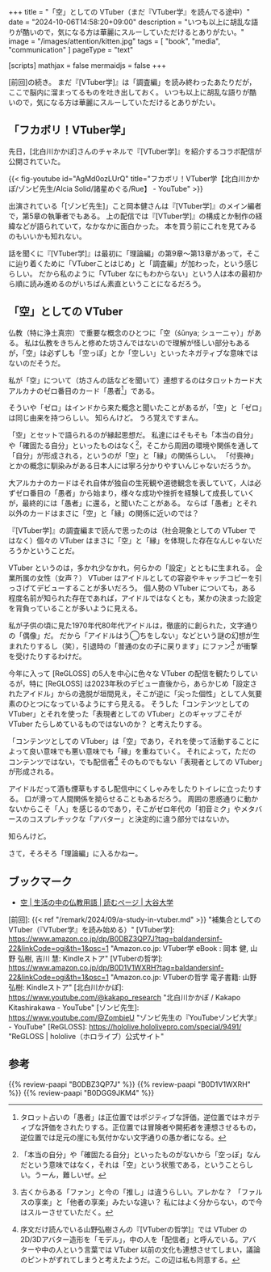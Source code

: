 +++
title = "「空」としての VTuber（まだ『VTuber学』を読んでる途中）"
date =  "2024-10-06T14:58:20+09:00"
description = "いつも以上に胡乱な語りが酷いので，気になる方は華麗にスルーしていただけるとありがたい。"
image = "/images/attention/kitten.jpg"
tags = [ "book", "media", "communication" ]
pageType = "text"

[scripts]
  mathjax = false
  mermaidjs = false
+++

[前回]の続き。
まだ『[VTuber学]』は「調査編」を読み終わったあたりだが，ここで脳内に溜まってるものを吐き出しておく。
いつも以上に胡乱な語りが酷いので，気になる方は華麗にスルーしていただけるとありがたい。

## 「フカボリ！VTuber学」

先日，[北白川かかぽ]さんのチャネルで『[VTuber学]』を紹介するコラボ配信が公開されていた。

{{< fig-youtube id="AgMd0ozLUrQ" title="フカボリ！VTuber学【北白川かかぽ/ゾンビ先生/AIcia Solid/諸星めぐる/Rue】 - YouTube" >}}

出演されている「[ゾンビ先生]」こと岡本健さんは『[VTuber学]』のメイン編者で，第5章の執筆者でもある。
上の配信では『[VTuber学]』の構成とか制作の経緯などが語られていて，なかなかに面白かった。
本を買う前にこれを見てみるのもいいかも知れない。

話を聞くに『[VTuber学]』は最初に「理論編」の第9章〜第13章があって，そこに辿り着くために「VTuberことはじめ」と「調査編」が加わった，という感じらしい。
だから私のように「VTuber なにもわからない」という人は本の最初から順に読み進めるのがいちばん素直ということになるだろう。

## 「空」としての VTuber

仏教（特に浄土真宗）で重要な概念のひとつに「空（śūnya; シューニャ）」がある。
私は仏教をきちんと修めた坊さんではないので理解が怪しい部分もあるが，「空」は必ずしも「空っぽ」とか「空しい」といったネガティブな意味ではないのだそうだ。

私が「空」について（坊さんの話などを聞いて）連想するのはタロットカード大アルカナのゼロ番目のカード「愚者[^z1]」である。

[^z1]: タロット占いの「愚者」は正位置ではポジティブな評価，逆位置ではネガティブな評価をされたりする。正位置では冒険者や開拓者を連想させるもの，逆位置では足元の崖にも気付かない文字通りの愚か者になる。

そういや「ゼロ」はインドから来た概念と聞いたことがあるが，「空」と「ゼロ」は同じ由来を持つらしい。
知らんけど。
うろ覚えですまん。

「空」とセットで語られるのが縁起思想だ。
私達にはそもそも「本当の自分」や「確固たる自分」といったものはなく[^k1]，そこから周囲の環境や関係を通して「自分」が形成される，というのが「空」と「縁」の関係らしい。
「付喪神」とかの概念に馴染みがある日本人には寧ろ分かりやすいんじゃないだろうか。

[^k1]: 「本当の自分」や「確固たる自分」といったものがないから「空っぽ」なんだという意味ではなく，それは「空」という状態である，ということらしい。うーん，難しいぜ。

大アルカナのカードはそれ自体が独自の生死観や道徳観念を表していて，人は必ずゼロ番目の「愚者」から始まり，様々な成功や挫折を経験して成長していくが，最終的には「愚者」に還る，と聞いたことがある。
ならば「愚者」とそれ以外のカードはまさに「空」と「縁」の関係に近いのでは？

『[VTuber学]』の調査編まで読んで思ったのは（社会現象としての VTuber ではなく）個々の VTuber はまさに「空」と「縁」を体現した存在なんじゃないだろうかということだ。

VTuber というのは，多かれ少なかれ，何らかの「設定」とともに生まれる。
企業所属の女性（女声？） VTuber はアイドルとしての容姿やキャッチコピーを引っさげてデビューすることが多いだろう。
個人勢の VTuber についても，ある程度名前が知られた存在であれば，アイドルではなくとも，某かの決まった設定を背負っていることが多いように見える。

私が子供の頃に見た1970年代80年代アイドルは，徹底的に創られた，文字通りの「偶像」だ。
だから「アイドルはう◯ちをしない」などという謎の幻想が生まれたりするし（笑），引退時の「普通の女の子に戻ります」にファン[^f1] が衝撃を受けたりするわけだ。

[^f1]: 古くからある「ファン」と今の「推し」は違うらしい。アレかな？ 「ファルスの享楽」と「他者の享楽」みたいな違い？ 私にはよく分からない，ので今はスルーさせていただく。

今年に入って [ReGLOSS] の5人を中心に色々な VTuber の配信を観たりしているが，特に [ReGLOSS] は2023年秋のデビュー直後から，あらかじめ「設定されたアイドル」からの逸脱が垣間見え，そこが逆に「尖った個性」として人気要素のひとつになっているようにすら見える。
そうした「コンテンツとしての VTuber」とそれを使った「表現者としての VTuber」とのギャップこそが VTuber たらしめているものではないのか？ と考えたりする。

「コンテンツとしての VTuber」は「空」であり，それを使って活動することによって良い意味でも悪い意味でも「縁」を重ねていく。
それによって，ただのコンテンツではない，でも配信者[^v1] そのものでもない「表現者としての VTuber」が形成される。

[^v1]: 序文だけ読んでいる山野弘樹さんの『[VTuberの哲学]』では VTuber の2D/3Dアバター造形を「モデル」，中の人を「配信者」と呼んでいる。アバターや中の人という言葉では VTuber 以前の文化も連想させてしまい，議論のピントがずれてしまうと考えたようだ。この辺は私も同意する。

アイドルだって酒も煙草もするし配信中にくしゃみをしたりトイレに立ったりする。
口が滑って人間関係を拗らせることもあるだろう。
周囲の思惑通りに動かないからこそ「人」を感じるのであり，そこがゼロ年代の「初音ミク」やメタバースのコスプレチックな「アバター」と決定的に違う部分ではないか。

知らんけど。

さて，そろそろ「理論編」に入るかねー。

## ブックマーク

- [空 | 生活の中の仏教用語 | 読むページ | 大谷大学](https://www.otani.ac.jp/yomu_page/b_yougo/nab3mq0000000qvz.html)

[前回]: {{< ref "/remark/2024/09/a-study-in-vtuber.md" >}} "補集合としての VTuber（『VTuber学』を読み始める）"
[VTuber学]: https://www.amazon.co.jp/dp/B0DBZ3QP7J?tag=baldandersinf-22&linkCode=ogi&th=1&psc=1 "Amazon.co.jp: VTuber学 eBook : 岡本 健, 山野 弘樹, 吉川 慧: Kindleストア"
[VTuberの哲学]: https://www.amazon.co.jp/dp/B0D1V1WXRH?tag=baldandersinf-22&linkCode=ogi&th=1&psc=1 "Amazon.co.jp: VTuberの哲学 電子書籍: 山野 弘樹: Kindleストア"
[北白川かかぽ]: https://www.youtube.com/@kakapo_research "北白川かかぽ / Kakapo Kitashirakawa - YouTube"
[ゾンビ先生]: https://www.youtube.com/@ZombieU "ゾンビ先生の『YouTubeゾンビ大学』 - YouTube"
[ReGLOSS]: https://hololive.hololivepro.com/special/9491/ "ReGLOSS | hololive（ホロライブ）公式サイト"

## 参考

{{% review-paapi "B0DBZ3QP7J" %}} <!-- VTuber学 -->
{{% review-paapi "B0D1V1WXRH" %}} <!-- VTuberの哲学 -->
{{% review-paapi "B0DGG9JKM4" %}} <!-- フィーリングラデーション Feelingradation ReGLOSS フィーリングラデーション -->
